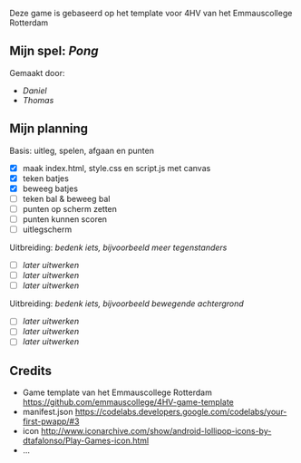 Deze game is gebaseerd op het template voor 4HV van het Emmauscollege Rotterdam

## Mijn spel: *Pong*
Gemaakt door:
- *Daniel*
- *Thomas*

## Mijn planning

Basis: uitleg, spelen, afgaan en punten
- [x] maak index.html, style.css en script.js met canvas
- [x] teken batjes
- [x] beweeg batjes
- [ ] teken bal & beweeg bal
- [ ] punten op scherm zetten
- [ ] punten kunnen scoren
- [ ] uitlegscherm

Uitbreiding: *bedenk iets, bijvoorbeeld meer tegenstanders*
- [ ] *later uitwerken*
- [ ] *later uitwerken*
- [ ] *later uitwerken*

Uitbreiding: *bedenk iets, bijvoorbeeld bewegende achtergrond*
- [ ] *later uitwerken*
- [ ] *later uitwerken*
- [ ] *later uitwerken*

## Credits
- Game template van het Emmauscollege Rotterdam https://github.com/emmauscollege/4HV-game-template
- manifest.json https://codelabs.developers.google.com/codelabs/your-first-pwapp/#3
- icon http://www.iconarchive.com/show/android-lollipop-icons-by-dtafalonso/Play-Games-icon.html
- ...
